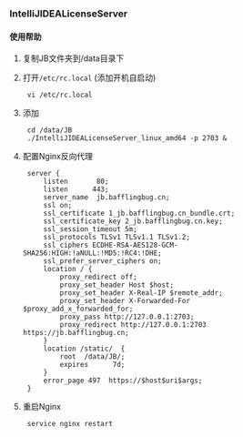 ### IntelliJIDEALicenseServer

#### 使用帮助
1. 复制JB文件夹到/data目录下
2. 打开`/etc/rc.local` (添加开机自启动)

        vi /etc/rc.local

3. 添加

        cd /data/JB
        ./IntelliJIDEALicenseServer_linux_amd64 -p 2703 &

4. 配置Nginx反向代理

        server {
            listen       80;
            listen      443;
            server_name  jb.bafflingbug.cn;
            ssl on;
            ssl_certificate 1_jb.bafflingbug.cn_bundle.crt;
            ssl_certificate_key 2_jb.bafflingbug.cn.key;
            ssl_session_timeout 5m;
            ssl_protocols TLSv1 TLSv1.1 TLSv1.2;
            ssl_ciphers ECDHE-RSA-AES128-GCM-SHA256:HIGH:!aNULL:!MD5:!RC4:!DHE;
            ssl_prefer_server_ciphers on;
            location / {
                proxy_redirect off;
                proxy_set_header Host $host;
                proxy_set_header X-Real-IP $remote_addr;
                proxy_set_header X-Forwarded-For $proxy_add_x_forwarded_for;
                proxy_pass http://127.0.0.1:2703;
                proxy_redirect http://127.0.0.1:2703 https://jb.bafflingbug.cn;
            }
            location /static/  { 
                root  /data/JB/;
                expires      7d; 
            } 
            error_page 497  https://$host$uri$args;
        }

5. 重启Nginx

        service nginx restart
